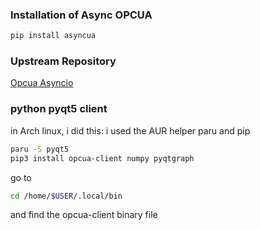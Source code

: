 

### Installation of Async OPCUA
```zsh
pip install asyncua
```

### Upstream Repository

[Opcua Asyncio](https://github.com/FreeOpcUa/opcua-asyncio)


### python pyqt5 client

in Arch linux, i did this:
i used the AUR helper paru and pip
```zsh
paru -S pyqt5
pip3 install opcua-client numpy pyqtgraph
```

go to 
```zsh
cd /home/$USER/.local/bin
```
and find the opcua-client binary file
